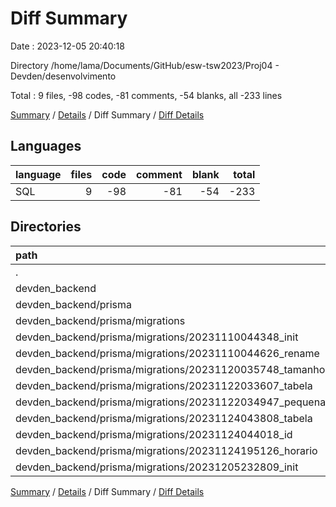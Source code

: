 # Diff Summary

Date : 2023-12-05 20:40:18

Directory /home/lama/Documents/GitHub/esw-tsw2023/Proj04 - Devden/desenvolvimento

Total : 9 files,  -98 codes, -81 comments, -54 blanks, all -233 lines

[Summary](results.md) / [Details](details.md) / Diff Summary / [Diff Details](diff-details.md)

## Languages
| language | files | code | comment | blank | total |
| :--- | ---: | ---: | ---: | ---: | ---: |
| SQL | 9 | -98 | -81 | -54 | -233 |

## Directories
| path | files | code | comment | blank | total |
| :--- | ---: | ---: | ---: | ---: | ---: |
| . | 9 | -98 | -81 | -54 | -233 |
| devden_backend | 9 | -98 | -81 | -54 | -233 |
| devden_backend/prisma | 9 | -98 | -81 | -54 | -233 |
| devden_backend/prisma/migrations | 9 | -98 | -81 | -54 | -233 |
| devden_backend/prisma/migrations/20231110044348_init | 1 | -60 | -16 | -24 | -100 |
| devden_backend/prisma/migrations/20231110044626_rename | 1 | -66 | -42 | -37 | -145 |
| devden_backend/prisma/migrations/20231120035748_tamanho | 1 | -12 | -20 | -6 | -38 |
| devden_backend/prisma/migrations/20231122033607_tabela | 1 | -10 | -3 | -4 | -17 |
| devden_backend/prisma/migrations/20231122034947_pequena | 1 | -8 | -14 | -5 | -27 |
| devden_backend/prisma/migrations/20231124043808_tabela | 1 | -10 | -3 | -4 | -17 |
| devden_backend/prisma/migrations/20231124044018_id | 1 | -1 | -1 | -1 | -3 |
| devden_backend/prisma/migrations/20231124195126_horario | 1 | -1 | -1 | -1 | -3 |
| devden_backend/prisma/migrations/20231205232809_init | 1 | 70 | 19 | 28 | 117 |

[Summary](results.md) / [Details](details.md) / Diff Summary / [Diff Details](diff-details.md)